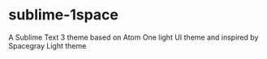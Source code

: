 # sublime-1space
A Sublime Text 3 theme based on Atom One light UI theme and inspired by Spacegray Light theme
